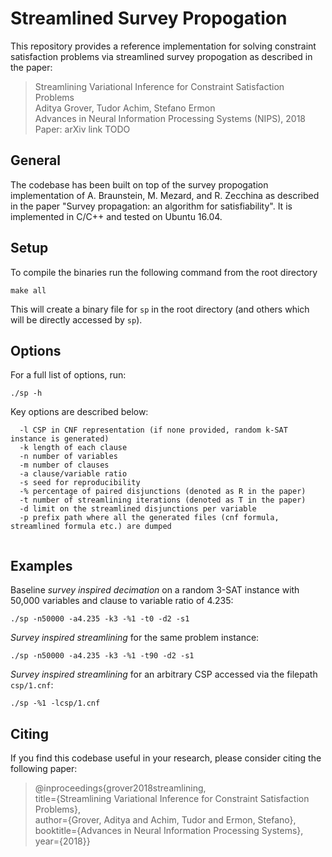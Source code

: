 Streamlined Survey Propogation
============================================

This repository provides a reference implementation for solving constraint satisfaction problems via streamlined survey propogation as described in the paper:


> Streamlining Variational Inference for Constraint Satisfaction Problems  
Aditya Grover, Tudor Achim, Stefano Ermon  
Advances in Neural Information Processing Systems (NIPS), 2018  
Paper: arXiv link TODO

## General

The codebase has been built on top of the survey propogation implementation of A. Braunstein, M. Mezard, and R. Zecchina as described in the paper "Survey propagation: an algorithm for satisfiability". It is implemented in C/C++ and tested on Ubuntu 16.04.

## Setup

To compile the binaries run the following command from the root directory

```
make all
```

This will create a binary file for `sp` in the root directory (and others which will be directly accessed by `sp`).

## Options

For a full list of options, run:

```
./sp -h
```

Key options are described below:

```
  -l CSP in CNF representation (if none provided, random k-SAT instance is generated)
  -k length of each clause 
  -n number of variables 
  -m number of clauses 
  -a clause/variable ratio
  -s seed for reproducibility
  -% percentage of paired disjunctions (denoted as R in the paper)
  -t number of streamlining iterations (denoted as T in the paper)
  -d limit on the streamlined disjunctions per variable
  -p prefix path where all the generated files (cnf formula, streamlined formula etc.) are dumped
  
```

## Examples

Baseline *survey inspired decimation* on a random 3-SAT instance with 50,000 variables and clause to variable ratio of 4.235:

```
./sp -n50000 -a4.235 -k3 -%1 -t0 -d2 -s1
```

*Survey inspired streamlining* for the same problem instance:

```
./sp -n50000 -a4.235 -k3 -%1 -t90 -d2 -s1
```

*Survey inspired streamlining* for an arbitrary CSP accessed via the filepath `csp/1.cnf`:

```
./sp -%1 -lcsp/1.cnf
```


## Citing

If you find this codebase useful in your research, please consider citing the following paper:


>@inproceedings{grover2018streamlining,  
  title={Streamlining Variational Inference for Constraint Satisfaction Problems},  
  author={Grover, Aditya and Achim, Tudor and Ermon, Stefano},  
  booktitle={Advances in Neural Information Processing Systems},  
  year={2018}}